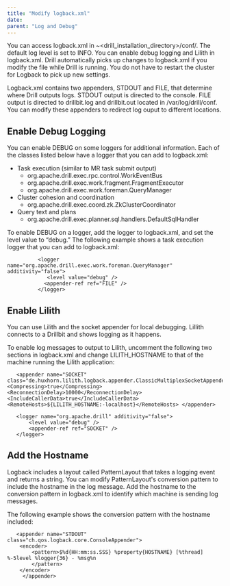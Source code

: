 ```yaml
---
title: "Modify logback.xml"
date: 
parent: "Log and Debug"
---
```


You can access logback.xml in ~<drill_installation_directory>/conf/. The default log level is set to INFO. You can enable debug logging and Lilith in logback.xml. Drill automatically picks up changes to logback.xml if you modify the file while Drill is running. You do not have to restart the cluster for Logback to pick up new settings.

Logback.xml contains two appenders, STDOUT and FILE, that determine where Drill outputs logs. STDOUT output is directed to the console. FILE output is directed to drillbit.log and drillbit.out located in /var/log/drill/conf. You can modify these appenders to redirect log ouput to different locations.

## Enable Debug Logging
You can enable DEBUG on some loggers for additional information. Each of the classes listed below have a logger that you can add to logback.xml:

* Task execution (similar to MR task submit output)  
  * org.apache.drill.exec.rpc.control.WorkEventBus  
  * org.apache.drill.exec.work.fragment.FragmentExecutor  
  * org.apache.drill.exec.work.foreman.QueryManager  
* Cluster cohesion and coordination  
  * org.apache.drill.exec.coord.zk.ZkClusterCoordinator  
* Query text and plans
  * org.apache.drill.exec.planner.sql.handlers.DefaultSqlHandler

To enable DEBUG on a logger, add the logger to logback.xml, and set the level value to “debug.”
The following example shows a task execution logger that you can add to logback.xml:

              <logger name="org.apache.drill.exec.work.foreman.QueryManager" additivity="false">
                 <level value="debug" />
                <appender-ref ref="FILE" />
              </logger>

## Enable Lilith
You can use Lilith and the socket appender for local debugging. Lillith connects to a Drillbit and shows logging as it happens.

To enable log messages to output to Lilith, uncomment the following two sections in logback.xml and change LILITH_HOSTNAME to that of the machine running the Lilith application:

       <appender name="SOCKET" class="de.huxhorn.lilith.logback.appender.ClassicMultiplexSocketAppender"> <Compressing>true</Compressing> <ReconnectionDelay>10000</ReconnectionDelay> <IncludeCallerData>true</IncludeCallerData> <RemoteHosts>${LILITH_HOSTNAME:-localhost}</RemoteHosts> </appender>
       
       <logger name="org.apache.drill" additivity="false">
           <level value="debug" />
           <appender-ref ref="SOCKET" />
       </logger>
 
## Add the Hostname
Logback includes a layout called PatternLayout that takes a logging event and returns a string. You can modify PatternLayout's conversion pattern to include the hostname in the log message. Add the hostname to the conversion pattern in logback.xml to identify which machine is sending log messages.

The following example shows the conversion pattern with the hostname included:

       <appender name="STDOUT" class="ch.qos.logback.core.ConsoleAppender">
        <encoder>
            <pattern>$%d{HH:mm:ss.SSS} %property{HOSTNAME} [%thread] %-5level %logger{36} - %msg%n
            </pattern>
        </encoder>
         </appender>



